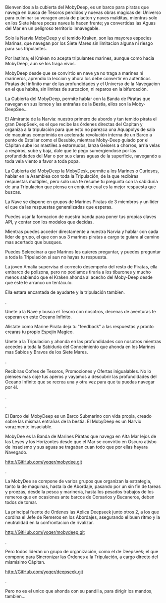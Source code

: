 Bienvenidos a la cubierta del MobyDeep, es un barco para piratas que navega en busca de Tesoros perdidos y nuevas obras magicas del Universo para culminar su voragen ansia de placton y naves malditas, mientras solo en los Siete Mares pocas naves la hacen frente; ya convertidas las Aguas del Mar en un peligroso territorio innavegable.                       

Solo la Narvia MobyDeep y el temido Kraken, son las mayores especies Marinas, que navegan por los Siete Mares sin limitacion alguna ni riesgo para sus tripulantes.       

Por lastima; el Kraken no acepta tripulantes marines, aunque como hacia MobyDeep, aun se los traga vivos.       

MobyDeep desde que se convirtio en nave ya no traga a marines ni marineros, aprendio la leccion y ahora los debe convertir en auténticos Piratas del infinito mar de las profundidades y el Universo de la Navegacion en el que habita, sin limites de surcacion, ni reparos en la bifurcación.   







La Cubierta del MobyDeep, permite hablar con la Banda de Piratas que navegan en sus lomos y las entrañas de la Bestia, ellos son la Moby-DeepSee...


El Almirante de la Narvia: nuestro primero de abordo y tan temido pirata el gran DeepSeek, es el que recibe las órdenes directas del Capitan y organiza a la tripulación para que esto no parezca una Aquapolys de sala de maquinas comprimida en acelerada revolución interna de un Barco a punto de Estallar como el Besubio, mientras Moby-Deep guiado por el Cápitan sube los mastiles a estornudos, lanza Geisers a chorros, arria velas a respiros, sube y baja, dale que te pego sumergiendose por las profundidades del Mar o por sus claras aguas de la superficie, navegando a toda vela viento a favor a toda popa.



La Cubierta del MobyDeep la MobyDesk, permite a los Marines o Curiosos, hablar en la Asamblea con toda la Tripulación, de la que recibiras respuestas multiples, pero solo una te resume tu pregunta con la sabiduria de una Tripulacion que piensa en conjunto cual es la mejor respuesta que buscas.                        

La Nave se dispone en 
grupos de Marines Piratas de 3 miembros y un lider el que da las respuestas generalizadas que esperas.


Puedes usar la formacion de nuestra banda para poner tus propias claves API, y contar con los modelos que decidas.



Mientras puedes acceder directamente a nuestra Narvia y hablar con cada lider de grupo, el que con sus 3 marines piratas a cargo te guiara al camino mas acertado que busques.  


Puedes Seleccinar a que Marinos les quieres preguntar, y puedes preguntar a toda la Tripulación si aun no hayas tu respuesta.




La joven Amalia supervisa el correcto desempeño del resto de Piratas, ella embarco de polizona, pero no podiamos tirarla a los tiburones y mucho menos sabiendo que el Kraken ahonda al acecho del Moby-Deep desde que este le arranco un tentáculo.



Ella estara encantada de ayudarte y la tripulación tambien.



.




Unete a la Nave y busca el Tesoro con nosotros, decenas de aventuras te esperan en este Oceano Infinito. 




Alistate como Marine Pirata deja tu "feedback" a las respuestas y pronto crearas tu propio Espejin Magico.





Unete a la Tripulacion y ahonda en las profundidades con nosotros mientras accedes a toda la Sabiduría del Conocimiento que ahonda en los Marines mas Sabios y Bravos de los Siete Mares. 

.

Recibiras Cofres de Tesoros, Promociones y Ofertas inigualables. No lo pienses mas coje tus aperos y vayamos a descubrir las profundidades del Oceano Infinito que se recrea una y otra vez para que tu puedas navegar por él.


.

.




El Barco del MobyDeep es un Barco Submarino con vida propia, creado sobre las mismas entrañas de la bestia. El MobyDeep es un Narvio vorazmente insaciable.




MobyDee es la Banda de Marines Piratas que navega en Alta Mar lejos de las Leyes y los Horizontes desde que el Mar se convirtio en Oscuro atisbo de insacismo y sus aguas se tragaban cuan todo que por ellas hayara Navegado. 


http://GitHub.com/yoqer/mobydee.git




.






La MobyDee se compone de varios grupos que organizan la estrategia, tanto la de maquinas, hasta la de Abordaje, pasando por un sin fin de tareas y proezas, desde la pesca y marinería, hasta los pesados trabajos de los remeros que en ocasiones ante barcos de Corsarios y Bucaneros, deben todos de tomar.



La principal fuente de Ordenes las Aplica Deepseek junto otros 2, a los que cordina el Jefe de Remeros en los Abordajes, asegurando el buen ritmo y la neutralidad en la confrontacion de rivalizar.



http://GitHub.com/yoqer/mobydeep.git



.





Pero todos lideran un grupo de organización, como el de Deepseek; el que compone para Sincronizar las Órdenes a la Tripulación, a cargo directo del mismisimo Cápitan.




http://GitHub.com/yoqer/deepseek.git




.




Pero no es el unico que ahonda con su pandilla, para dirigir los mandos, tambien...
